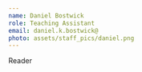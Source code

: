 ```yaml
---
name: Daniel Bostwick
role: Teaching Assistant
email: daniel.k.bostwick@
photo: assets/staff_pics/daniel.png
---
```


Reader
